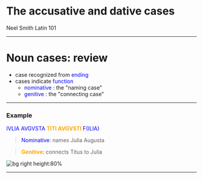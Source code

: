 # The accusative and dative cases

Neel Smith
Latin 101



---

# Noun cases: review


- case recognized from *ending*
- cases indicate *function*
    - *nominative* : the "naming case"
    - *genitive* : the "connecting case"

---

<style scoped>
  strong {
    color: orange;
  }
  em {
    color: blue;
    font-style: normal;
  }
</style>

### Example

*IVLIA AVGVSTA* **TITI AVGVSTI** *F(ILIA)*

> *Nominative*: names Julia Augusta

> **Genitive**: connects Titus to Julia

![bg right height:80%](https://neelsmith.github.io/latin101/imgs/ric2_1_2_tit-388.png)    


---
